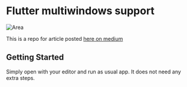 # Flutter multiwindows support

![Area](https://github.com/user-attachments/assets/4cbf6e09-27fc-4336-b653-cc7965d54590)


This is a repo for article posted [here on medium](https://medium.com/@alexsinelnikov/multi-window-support-with-flutter-desktop-21f5f9281c7b)

## Getting Started

Simply open with your editor and run as usual app. It does not need any extra steps.

